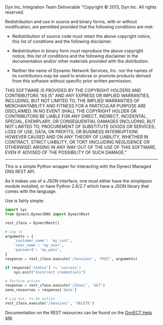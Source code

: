 Dyn Inc, Integration Team Deliverable
"Copyright © 2013, Dyn Inc.
All rights reserved.
 
Redistribution and use in source and binary forms, with or without
modification, are permitted provided that the following conditions are
met:
 
* Redistribution of source code must retain the above copyright notice,
  this list of conditions and the following disclaimer.
 
* Redistribution in binary form must reproduce the above copyright
  notice, this list of conditions and the following disclaimer in the
  documentation and/or other materials provided with the distribution.
 
* Neither the name of Dynamic Network Services, Inc. nor the names of
  its contributors may be used to endorse or promote products derived
  from this software without specific prior written permission.
 
THIS SOFTWARE IS PROVIDED BY THE COPYRIGHT HOLDERS AND CONTRIBUTORS
"AS IS" AND ANY EXPRESS OR IMPLIED WARRANTIES, INCLUDING, BUT NOT LIMITED
TO, THE IMPLIED WARRANTIES OF MERCHANTABILITY AND FITNESS FOR A PARTICULAR
PURPOSE ARE DISCLAIMED. IN NO EVENT SHALL THE COPYRIGHT HOLDER OR
CONTRIBUTORS BE LIABLE FOR ANY DIRECT, INDIRECT, INCIDENTAL, SPECIAL,
EXEMPLARY, OR CONSEQUENTIAL DAMAGES (INCLUDING, BUT NOT LIMITED TO,
PROCUREMENT OF SUBSTITUTE GOODS OR SERVICES; LOSS OF USE, DATA, OR PROFITS;
OR BUSINESS INTERRUPTION) HOWEVER CAUSED AND ON ANY THEORY OF LIABILITY,
WHETHER IN CONTRACT, STRICT LIABILITY, OR TORT (INCLUDING NEGLIGENCE OR
OTHERWISE) ARISING IN ANY WAY OUT OF THE USE OF THIS SOFTWARE, EVEN IF
ADVISED OF THE POSSIBILITY OF SUCH DAMAGE."

--------------------------------------------------------------------------

This is a simple Python wrapper for interacting with the Dynect Managed DNS
REST API.  

As it makes use of a JSON interface, one must either have the simplejson
module installed, or have Python 2.6/2.7 which have a JSON library that comes
with the language.

Use is fairly simple:

```python
import sys
from dynect.DynectDNS import DynectRest

rest_iface = DynectRest()

# Log in
arguments = {
	'customer_name': 'my_cust',
	'user_name': 'my_user',  
	'password': 'my_pass',
}
response = rest_iface.execute('/Session/', 'POST', arguments)

if response['status'] != 'success':
	sys.exit("Incorrect credentials")

# Perform action
response = rest_iface.execute('/Zone/', 'GET')
zone_resources = response['data']

# Log out, to be polite
rest_iface.execute('/Session/', 'DELETE')
```

Documentation on the REST resources can be found on the [DynECT Help site](https://help.dynect.net/dns-api-knowledge-base/)
